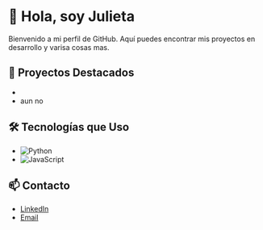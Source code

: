

# 👋 Hola, soy Julieta 

Bienvenido a mi perfil de GitHub. Aquí puedes encontrar mis proyectos en desarrollo y varisa cosas mas.

## 🚀 Proyectos Destacados
- 
- aun no 

## 🛠️ Tecnologías que Uso
- ![Python](https://img.shields.io/badge/-Python-3776AB?style=flat-square&logo=python&logoColor=ffffff)
- ![JavaScript](https://img.shields.io/badge/-JavaScript-F7DF1E?style=flat-square&logo=javascript&logoColor=ffffff)

## 📫 Contacto
- [LinkedIn](https://www.linkedin.com/in/julieta-sanchez-mendoza-06640927b/)
- [Email](sanchezmendozajulieta@gmail.com)
